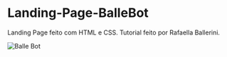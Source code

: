 # Landing-Page-BalleBot
Landing Page feito com HTML e CSS. Tutorial feito por Rafaella Ballerini.

![Balle Bot](https://user-images.githubusercontent.com/98965608/155052346-8bffb2e6-7e0a-4d4e-9997-5457db041eee.png)

